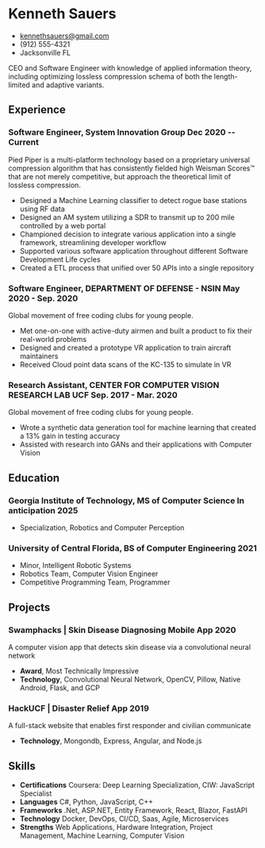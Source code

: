 <!-- The (first) h1 will be used as the <title> of the HTML page -->
# Kenneth Sauers

<!-- The unordered list immediately after the h1 will be formatted on a single
line. It is intended to be used for contact details -->
- <kennethsauers@gmail.com>
- (912) 555-4321
- Jacksonville FL

<!-- The paragraph after the h1 and ul and before the first h2 is optional. It
is intended to be used for a short summary. -->
CEO and Software Engineer with knowledge of applied information theory,
including optimizing lossless compression schema of both the length-limited and
adaptive variants.

## Experience

<!-- You have to wrap the "left" and "right" half of these headings in spans by
hand -->
### <span>Software Engineer, System Innovation Group</span> <span>Dec 2020 -- Current</span>

Pied Piper is a multi-platform technology based on a proprietary universal
compression algorithm that has consistently fielded high Weisman Scores™ that
are not merely competitive, but approach the theoretical limit of lossless
compression.

  - Designed a Machine Learning classifier to detect rogue base stations using RF data
  - Designed an AM system utilizing a SDR to transmit up to 200 mile controlled by a web portal
  - Championed decision to integrate various application into a single framework, streamlining developer workflow
  - Supported various software application throughout different Software Development Life cycles
  - Created a ETL process that unified over 50 APIs into a single repository

### <span>Software Engineer, DEPARTMENT OF DEFENSE - NSIN</span> <span>May 2020 - Sep. 2020</span>

Global movement of free coding clubs for young people.

  - Met one-on-one with active-duty airmen and built a product to fix their real-world problems
  - Designed and created a prototype VR application to train aircraft maintainers
  - Received Cloud point data scans of the KC-135 to simulate in VR

### <span>Research Assistant, CENTER FOR COMPUTER VISION RESEARCH LAB UCF</span> <span>Sep. 2017 - Mar. 2020</span>

Global movement of free coding clubs for young people.

  - Wrote a synthetic data generation tool for machine learning that created a 13% gain in testing accuracy
  - Assisted with research into GANs and their applications with Computer Vision

## Education

### <span>Georgia Institute of Technology, MS of Computer Science</span> <span>In anticipation 2025</span>
  - Specialization, Robotics and Computer Perception

### <span>University of Central Florida, BS of Computer Engineering</span> <span>2021</span>
  - Minor, Intelligent Robotic Systems
  - Robotics Team, Computer Vision Engineer
  - Competitive Programming Team, Programmer
## Projects

### <span>Swamphacks | Skin Disease Diagnosing Mobile App</span> <span>2020</span>

A computer vision app that detects skin disease via a convolutional neural network

   - **Award**, Most Technically Impressive
   - **Technology**, Convolutional Neural Network, OpenCV, Pillow, Native Android, Flask, and GCP

### <span>HackUCF | Disaster Relief App </span> <span>2019</span>

A full-stack website that enables first responder and civilian communicate

   - **Technology**, Mongondb, Express, Angular, and Node.js


## Skills

 - **Certifications** Coursera: Deep Learning Specialization, CIW: JavaScript Specialist
 - **Languages** C#, Python, JavaScript, C++
 - **Frameworks** .Net, ASP.NET, Entity Framework, React, Blazor, FastAPI
 - **Technology** Docker, DevOps, CI/CD, Saas, Agile, Microservices
 - **Strengths** Web Applications, Hardware Integration, Project Management, Machine Learning, Computer Vision
